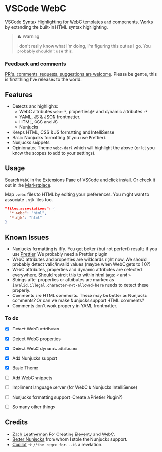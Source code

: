 # VSCode WebC
VSCode Syntax Highlighting for [WebC](https://github.com/11ty/webc) templates and components.
Works by extending the built-in HTML syntax highlighting.

> ⚠️ Warning
> 
> I don't really know what I'm doing, I'm figuring this out as I go.
> You probably shouldn't use this. 
### Feedback and comments
[PR's, comments, requests, suggestions are welcome](https://github.com/dwkns/vscode-webc/issues). Please be gentle, this is first thing I've releases to the world. 


## Features
- Detects and highlights:
  - WebC attributes `webc:*`, properties `@*` and dynamic attributes `:*`
  - YAML, JS & JSON frontmatter. 
  - HTML, CSS and JS 
  - Nunjucks
- Keeps HTML, CSS & JS formatting and IntelliSense
- Basic Nunjucks formatting (if you use Prettier).
- Nunjucks snippets
- Opinionated Theme `webc-dark` which will highlight the above (or let you know the scopes to add to your settings).

## Usage
Search `WebC` in the Extensions Pane of VSCode and click install. Or check it out in the [Marketplace](https://marketplace.visualstudio.com/items?itemName=dwkns.webc).

Map `.webc` files to HTML by editing your preferences. You might want to associate `.njk` files too. 

```json
"files.associations": {
  "*.webc": "html",
  "*.njk": "html"
}
```

## Known Issues
- Nunjucks formatting is iffy. You get better (but not perfect) results if you use [Prettier](https://marketplace.visualstudio.com/items?itemName=esbenp.prettier-vscode). We probably need a Prettier plugin. 
- WebC attributes and properties are wildcards right now. We should probably detect valid/invalid values (maybe when WebC gets to 1.0?) 
- WebC attributes, properties and dynamic attributes are detected everywhere. Should restrcit this to within html tags: `<` and `>`
- Strings after properties or attributes are marked as `invalid.illegal.character-not-allowed-here` needs to detect these properly.
- Comments are HTML comments. These may be better as Nunjucks comments? Or can we make Nunjucks support HTML comments?
- Comments don't work properly in YAML frontmatter.

### To do

- [x] Detect WebC attributes
- [x] Detect WebC properties
- [x] Detect WebC dynamic attributes
- [x] Add Nunjucks support
- [x] Basic Theme
- [ ] Add WebC snippets
- [ ] Impliment language server (for WebC & Nunjucks IntelliSense)
- [ ] Nunjucks formatting support (Create a Prietier Plugin?)
- [ ] So many other things


## Credits
- [Zach Leatherman](https://twitter.com/zachleat) For Creating [Eleventy](https://www.11ty.dev) and [WebC](https://github.com/11ty/webc).
- [Better Nunjucks](https://marketplace.visualstudio.com/items?itemName=ginfuru.better-nunjucks) from whom I stole the Nunjucks support.
- [Copilot](https://github.com/features/copilot) → `//the regex for...` is a revelation.
